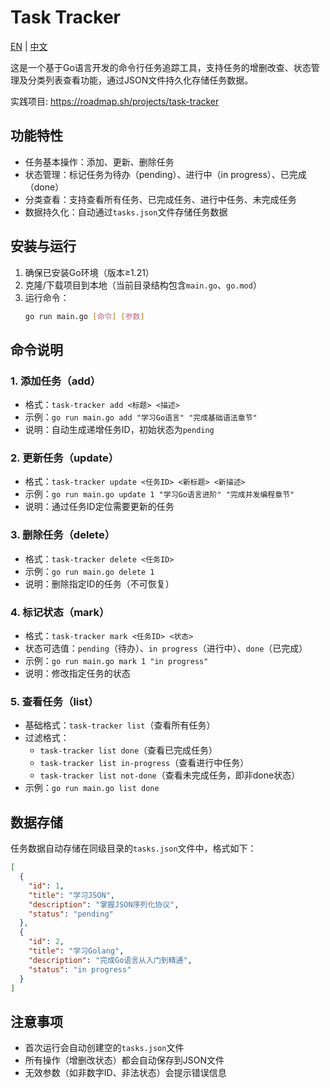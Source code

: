 # Task Tracker

[EN](README.md) | [中文](README_cn.md)

这是一个基于Go语言开发的命令行任务追踪工具，支持任务的增删改查、状态管理及分类列表查看功能，通过JSON文件持久化存储任务数据。

实践项目: https://roadmap.sh/projects/task-tracker

## 功能特性
- 任务基本操作：添加、更新、删除任务
- 状态管理：标记任务为待办（pending）、进行中（in progress）、已完成（done）
- 分类查看：支持查看所有任务、已完成任务、进行中任务、未完成任务
- 数据持久化：自动通过`tasks.json`文件存储任务数据

## 安装与运行
1. 确保已安装Go环境（版本≥1.21）
2. 克隆/下载项目到本地（当前目录结构包含`main.go`、`go.mod`）
3. 运行命令：
   ```bash
   go run main.go [命令] [参数]
   ```

## 命令说明
### 1. 添加任务（add）
- 格式：`task-tracker add <标题> <描述>`
- 示例：`go run main.go add "学习Go语言" "完成基础语法章节"`
- 说明：自动生成递增任务ID，初始状态为`pending`

### 2. 更新任务（update）
- 格式：`task-tracker update <任务ID> <新标题> <新描述>`
- 示例：`go run main.go update 1 "学习Go语言进阶" "完成并发编程章节"`
- 说明：通过任务ID定位需要更新的任务

### 3. 删除任务（delete）
- 格式：`task-tracker delete <任务ID>`
- 示例：`go run main.go delete 1`
- 说明：删除指定ID的任务（不可恢复）

### 4. 标记状态（mark）
- 格式：`task-tracker mark <任务ID> <状态>`
- 状态可选值：`pending`（待办）、`in progress`（进行中）、`done`（已完成）
- 示例：`go run main.go mark 1 "in progress"`
- 说明：修改指定任务的状态

### 5. 查看任务（list）
- 基础格式：`task-tracker list`（查看所有任务）
- 过滤格式：
  - `task-tracker list done`（查看已完成任务）
  - `task-tracker list in-progress`（查看进行中任务）
  - `task-tracker list not-done`（查看未完成任务，即非done状态）
- 示例：`go run main.go list done`

## 数据存储
任务数据自动存储在同级目录的`tasks.json`文件中，格式如下：
```json
[
  {
    "id": 1,
    "title": "学习JSON",
    "description": "掌握JSON序列化协议",
    "status": "pending"
  },
  {
    "id": 2,
    "title": "学习Golang",
    "description": "完成Go语言从入门到精通",
    "status": "in progress"
  }
]
```

## 注意事项
- 首次运行会自动创建空的`tasks.json`文件
- 所有操作（增删改状态）都会自动保存到JSON文件
- 无效参数（如非数字ID、非法状态）会提示错误信息

